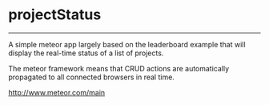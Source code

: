 # projectStatus
-----------------------------

A simple meteor app largely based on the leaderboard example that will display the real-time status of a list of projects.

The meteor framework means that CRUD actions are automatically propagated to all connected browsers in real time.


http://www.meteor.com/main